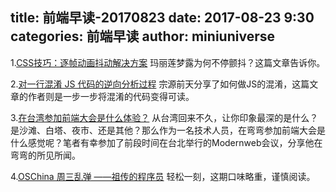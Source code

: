 title: 前端早读-20170823
date: 2017-08-23 9:30
categories: 前端早读
author: miniuniverse
---

1.[CSS技巧：逐帧动画抖动解决方案](https://aotu.io/notes/2017/08/14/fix-sprite-anim/)
玛丽莲梦露为何不停颤抖？这篇文章告诉你。

2.[对一行混淆 JS 代码的逆向分析过程](http://www.zcfy.cc/article/reverse-engineering-one-line-of-javascript-3615.html)
宗源前天分享了如何做JS的混淆，这篇文章的作者则是一步一步将混淆的代码变得可读。

3.[在台湾参加前端大会是什么体验？](https://zhuanlan.zhihu.com/p/28495599)
从台湾回来不久，让你印象最深的是什么？是沙滩、白塔、夜市、还是其他？那么作为一名技术人员，在弯弯参加前端大会是什么感觉呢？笔者有幸参加了前段时间在台北举行的Modernweb会议，分享他在弯弯的所见所闻。

4.[OSChina 周三乱弹 ——祖传的程序员](https://my.oschina.net/xxiaobian/blog/1518962)
轻松一刻，这期口味略重，谨慎阅读。